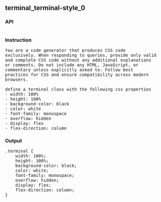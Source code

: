 ## terminal_terminal-style_0
### API
<pre style='text-wrap: wrap'></pre>
### Instruction
<pre style='text-wrap: wrap'>
You are a code generator that produces CSS code exclusively. When responding to queries, provide only valid and complete CSS code without any additional explanations or comments. Do not include any HTML, JavaScript, or commentary unless explicitly asked to. Follow best practices for CSS and ensure compatibility across modern browsers.

define a terminal class with the following css properties
- width: 100%
- height: 100%
- background-color: black
- color: white
- font-family: monospace
- overflow: hidden
- display: flex
- flex-direction: column
</pre>
### Output
<pre style='text-wrap: wrap'>.terminal {
    width: 100%;
    height: 100%;
    background-color: black;
    color: white;
    font-family: monospace;
    overflow: hidden;
    display: flex;
    flex-direction: column;
}
</pre>
